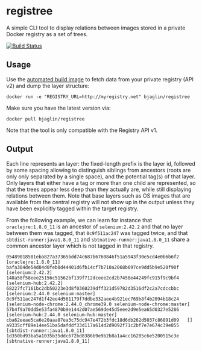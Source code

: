 registree
=========

A simple CLI tool to display relations between images stored in a private Docker registry as a set of trees.

[![Build Status](https://travis-ci.org/bjaglin/registree.svg?branch=master)](https://travis-ci.org/bjaglin/registree)

## Usage

Use the [automated build image](https://registry.hub.docker.com/u/bjaglin/registree/) to fetch data from your private registry (API v2) and dump the layer structure:

    docker run -e "REGISTRY_URL=http://myregistry.net" bjaglin/registree

Make sure you have the latest version via:

    docker pull bjaglin/registree

Note that the tool is only compatible with the Registry API v1.

## Output

Each line represents an layer: the fixed-length prefix is the layer id, followed by some spacing allowing to distinguish siblings from ancestors (roots are only only separated by a single space), and the potential tag(s) of that layer. Only layers that either have a tag or more than one child are represented, so that the trees appear less deep than they actually are, while still displaying relations between them. Note that base layers such as OS images that are available from the central registry will not show up in the output unless they have been explicitly tagged within the target registry.

From the following example, we can learn for instance that `oraclejre:1.8.0_11` is an ancestor of `selenium:2.42.2` and that no layer between them was tagged, that `0c9f511ac247` was tagged twice, and that `sbtdist-runner:java1.8.0_11` and `sbtnative-runner:java1.8.0_11` share a common ancestor layer which is not tagged in that registry.

    05489018501eba827a37365bdd74c687b6760846f51a5943f30e5cd4e0b6b6f2 [oraclejre:1.8.0_11]
    bafa304de54d84d0feb0d44401d6fb14cf7b710a2068b697ce9dd5b9e520f90f   [selenium:2.42.2]
    148a58f58eee25156c51562bf139f712dceee2cd2b7458e44249fc915f9c9bf4     [selenium-hub:2.42.2]
    68227fc7161bc2db50223e3d8f0360239dff321d59782d3516df2c2a7cdccbbc   [selenium:2.44.0 selenium:master]
    0c9f511ac247d1f42ee4d561179f7ddbe332aee4b921ec769b8f4b2094b18c24     [selenium-node-chrome:2.44.0_chrome39.0 selenium-node-chrome:master]
    57b4f9a70dd5e53fa4870b9e1442d07ae569de45d5eee2d9e5ea65d0327e5286     [selenium-hub:2.44.0 selenium-hub:master]
    cba62eeae5ca6e20aaa87ea3c75dc947e472b3fdc18d6db262d5037c86891d09   []
    a9335cff89e14ee51ba5dafddf33d117a614d2d9092f71c2bf7e7e674c39e855     [sbtdist-runner:java1.8.0_11]
    1d350bd93ba5a1035b35ddc672bd8386b9e9b2b8a1a4cc16205c6e5200515c3e     [sbtnative-runner:java1.8.0_11]
